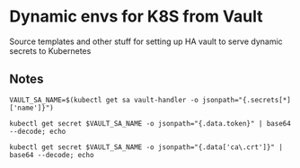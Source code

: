 # Dynamic envs for K8S from Vault

Source templates and other stuff for setting up HA vault to serve dynamic secrets to Kubernetes

## Notes

```
VAULT_SA_NAME=$(kubectl get sa vault-handler -o jsonpath="{.secrets[*]['name']}")
```

```
kubectl get secret $VAULT_SA_NAME -o jsonpath="{.data.token}" | base64 --decode; echo
```

```
kubectl get secret $VAULT_SA_NAME -o jsonpath="{.data['ca\.crt']}" | base64 --decode; echo
```
